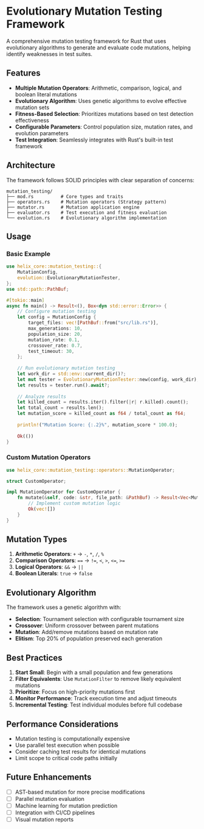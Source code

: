 # Evolutionary Mutation Testing Framework

A comprehensive mutation testing framework for Rust that uses evolutionary algorithms to generate and evaluate code mutations, helping identify weaknesses in test suites.

## Features

- **Multiple Mutation Operators**: Arithmetic, comparison, logical, and boolean literal mutations
- **Evolutionary Algorithm**: Uses genetic algorithms to evolve effective mutation sets
- **Fitness-Based Selection**: Prioritizes mutations based on test detection effectiveness
- **Configurable Parameters**: Control population size, mutation rates, and evolution parameters
- **Test Integration**: Seamlessly integrates with Rust's built-in test framework

## Architecture

The framework follows SOLID principles with clear separation of concerns:

```
mutation_testing/
├── mod.rs          # Core types and traits
├── operators.rs    # Mutation operators (Strategy pattern)
├── mutator.rs      # Mutation application engine
├── evaluator.rs    # Test execution and fitness evaluation
└── evolution.rs    # Evolutionary algorithm implementation
```

## Usage

### Basic Example

```rust
use helix_core::mutation_testing::{
    MutationConfig,
    evolution::EvolutionaryMutationTester,
};
use std::path::PathBuf;

#[tokio::main]
async fn main() -> Result<(), Box<dyn std::error::Error>> {
    // Configure mutation testing
    let config = MutationConfig {
        target_files: vec![PathBuf::from("src/lib.rs")],
        max_generations: 10,
        population_size: 20,
        mutation_rate: 0.1,
        crossover_rate: 0.7,
        test_timeout: 30,
    };
    
    // Run evolutionary mutation testing
    let work_dir = std::env::current_dir()?;
    let mut tester = EvolutionaryMutationTester::new(config, work_dir);
    let results = tester.run().await?;
    
    // Analyze results
    let killed_count = results.iter().filter(|r| r.killed).count();
    let total_count = results.len();
    let mutation_score = killed_count as f64 / total_count as f64;
    
    println!("Mutation Score: {:.2}%", mutation_score * 100.0);
    
    Ok(())
}
```

### Custom Mutation Operators

```rust
use helix_core::mutation_testing::operators::MutationOperator;

struct CustomOperator;

impl MutationOperator for CustomOperator {
    fn mutate(&self, code: &str, file_path: &PathBuf) -> Result<Vec<Mutation>, HelixError> {
        // Implement custom mutation logic
        Ok(vec![])
    }
}
```

## Mutation Types

1. **Arithmetic Operators**: `+` → `-`, `*`, `/`, `%`
2. **Comparison Operators**: `==` → `!=`, `<`, `>`, `<=`, `>=`
3. **Logical Operators**: `&&` → `||`
4. **Boolean Literals**: `true` → `false`

## Evolutionary Algorithm

The framework uses a genetic algorithm with:

- **Selection**: Tournament selection with configurable tournament size
- **Crossover**: Uniform crossover between parent mutations
- **Mutation**: Add/remove mutations based on mutation rate
- **Elitism**: Top 20% of population preserved each generation

## Best Practices

1. **Start Small**: Begin with a small population and few generations
2. **Filter Equivalents**: Use `MutationFilter` to remove likely equivalent mutations
3. **Prioritize**: Focus on high-priority mutations first
4. **Monitor Performance**: Track execution time and adjust timeouts
5. **Incremental Testing**: Test individual modules before full codebase

## Performance Considerations

- Mutation testing is computationally expensive
- Use parallel test execution when possible
- Consider caching test results for identical mutations
- Limit scope to critical code paths initially

## Future Enhancements

- [ ] AST-based mutation for more precise modifications
- [ ] Parallel mutation evaluation
- [ ] Machine learning for mutation prediction
- [ ] Integration with CI/CD pipelines
- [ ] Visual mutation reports